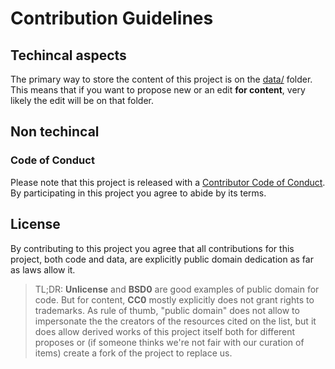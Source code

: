# Contribution Guidelines

## Techincal aspects

The primary way to store the content of this project is on the [data/](data/) folder.
This means that if you want to propose new or an edit **for content**,
very likely the edit will be on that folder.

## Non techincal

### Code of Conduct
Please note that this project is released with a [Contributor Code of Conduct](.github/CODE_OF_CONDUCT.md).
By participating in this project you agree to abide by its terms.

## License
By contributing to this project you agree that all contributions for this project,
both code and data, are explicitly public domain dedication as far as laws allow it.

> TL;DR: **Unlicense** and **BSD0** are good examples of public domain for code.
> But for content, **CC0** mostly explicitly does not grant rights to trademarks.
> As rule of thumb,
> "public domain" does not allow to impersonate the the creators of the resources cited on the list,
> but it does allow derived works of this project itself both for different
> proposes or (if someone thinks we're not fair with our curation of items)
> create a fork of the project to replace us.


<!--
> @TODO explain a bit more
-->


<!--
## Adding an awesome list

Please ensure your pull request adheres to the [list guidelines](pull_request_template.md).

## Creating your own awesome list

To create your own list, check out the [instructions](create-list.md).

## Adding something to an awesome list

If you have something awesome to contribute to an awesome list, this is how you do it.

You'll need a [GitHub account](https://github.com/join)!

1. Access the awesome list's GitHub page. For example: https://github.com/sindresorhus/awesome
2. Click on the `readme.md` file: ![Step 2 Click on Readme.md](https://cloud.githubusercontent.com/assets/170270/9402920/53a7e3ea-480c-11e5-9d81-aecf64be55eb.png)
3. Now click on the edit icon. ![Step 3 - Click on Edit](https://cloud.githubusercontent.com/assets/170270/9402927/6506af22-480c-11e5-8c18-7ea823530099.png)
4. You can start editing the text of the file in the in-browser editor. Make sure you follow guidelines above. You can use [GitHub Flavored Markdown](https://help.github.com/articles/github-flavored-markdown/). ![Step 4 - Edit the file](https://cloud.githubusercontent.com/assets/170270/9402932/7301c3a0-480c-11e5-81f5-7e343b71674f.png)
5. Say why you're proposing the changes, and then click on "Propose file change". ![Step 5 - Propose Changes](https://cloud.githubusercontent.com/assets/170270/9402937/7dd0652a-480c-11e5-9138-bd14244593d5.png)
6. Submit the [pull request](https://help.github.com/articles/using-pull-requests/)!

## Updating your Pull Request

Sometimes, a maintainer of an awesome list will ask you to edit your Pull Request before it is included. This is normally due to spelling errors or because your PR didn't match the awesome-* list guidelines.

[Here](https://github.com/RichardLitt/knowledge/blob/master/github/amending-a-commit-guide.md) is a write up on how to change a Pull Request, and the different ways you can do that.

-->
